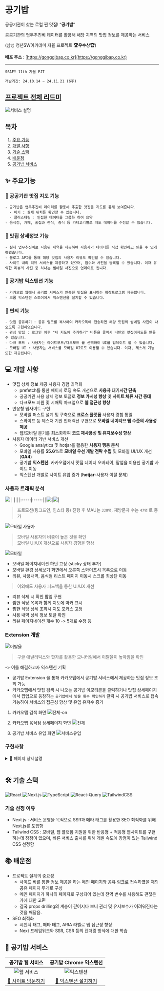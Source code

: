 # 공기밥
공공기관이 찾는 로컬 찐 맛집! “**공기밥**”

공공기관의 업무추진비 데이터를 활용해 해당 지역의 맛집 정보를 제공하는 서비스

(삼성 청년SW아카데미 자율 프로젝트 **🏆우수상🏆**)

**배포 주소** : [https://gonggibap.co.kr](https://gonggibap.co.kr)

___

`SSAFY 11th 자율 PJT`

`개발기간: 24.10.14 ~ 24.11.21 (6주)`

## [프로젝트 전체 리드미](https://github.com/gonggibap)

![서비스 설명](https://github.com/user-attachments/assets/9d04755f-b97a-46b4-a893-b873c15033d3)

## 목차

1. [주요 기능](#-주요-기능)
2. [개발 사항](#-개발-사항)
3. [기술 스택](#-기술-스택)
4. [배운점](#-배운점)
5. [공기밥 서비스](#-공기밥-서비스)



## ✨ 주요기능

### 📌 공공기관 맛집 지도 기능

    - 공기밥은 업무추진비 데이터를 활용해 추출한 맛집을 지도를 통해 보여줍니다.
      - 마커 : 실제 위치를 확인할 수 있습니다.
      - 클러스터링 : 인접한 데이터를 그룹화 하여 요약
    - 음식점, 카페, 술집과 한식, 중식 등 카테고리별로 지도 데이터를 수정할 수 있습니다.

### 📌 맛집 상세정보 기능

    - 실제 업무추진비로 사용된 내역을 제공하여 사용자가 데이터를 직접 확인하고 믿을 수 있게 하였습니다.
    - 블로그 API를 통해 해당 맛집의 사용자 리뷰도 확인할 수 있습니다.
    - 사이트 내의 리뷰 서비스를 제공하고 있으며, 점수와 사진을 등록할 수 있습니다. 이때 유익한 리뷰의 사진 중 하나는 썸네일 사진으로 업데이트 됩니다.
    
### 📌 공기밥 익스텐션 기능
	- 카카오맵 웹에서 공기밥 서비스가 인증한 맛집을 표시하는 확장프로그램 제공합니다.
	- 크롬 익스텐션 스토어에서 익스텐션을 설치할 수 있습니다.

### 📌 편의 기능

    - 맛집 공유하기 : 공유 링크를 복사하여 카카오톡에 전송하면 해당 맛집의 썸네일 사진이 나오도록 구현하였습니다. 
    - 관심 맛집 : 로그인 이후 "내 지도에 추가하기" 버튼을 클릭시 나만의 맛집여지도를 만들 수 있습니다.
    - 다크 모드 : 사용자는 라이트모드/다크모드 를 선택하여 UI를 업데이트 할 수 있습니다.
    - 모바일 UI : 사용자는 서비스를 모바일 UI로도 이용할 수 있습니다. 이때, 제스처 기능 또한 제공됩니다.

## 💻 개발 사항

- 맛집 상세 정보 제공 사용자 경험 최적화
	- prefetch를 통한 페이지 로딩 속도 개선으로 **사용자 대기시간 단축**
	- 공공기관 사용 상세 정보 토글로 **정보 가시성 향상** 및 **사이트 체류 시간 증대**
	- 다크모드 지원 및 시매틱 마크업으로 **웹 접근성 향상**
- 반응형 웹사이트 구현
  	- 모바일 퍼스트 설계 및 구축으로 **크로스 플랫폼** 사용자 경험 통일
  	- 스와이프 등 제스처 기반 인터랙션 구현으로 **모바일 네이티브 웹 수준의 사용성 제공**
  	- 웹/모바일 분기를 최소화하여 **코드 재사용성 및 유지보수성 향상**
- 사용자 데이터 기반 서비스 개선
	- Google analytics 및 hotjar를 활용한 **사용자 행동 분석**
 	- 모바일 사용률 **55.6**%로 **모바일 우선 개발 전략 수립** 및 모바일 UI/UX 개선 (**GA4**)
	- 공기밥 **익스텐션**: 카카오맵에서 맛집 데이터 오버레이, 팝업을 이용한 공기밥 사이트 이동
	- 익스텐션 개발로 사이트 유입 증가 (**hotjar**-사용자 이탈 문제) 

### 사용자 트래픽 분석

![](https://i.imgur.com/nI3Ava8.png)
|      |      |
|:----:|:----:|
|![](https://i.imgur.com/cP7Qxl4.png)|![](https://i.imgur.com/Jb0p6ob.png)|
> 프로모션(링크드인, 인스타 등) 진행 후 MAU는 `330명`, 재방문자 수는 `47명` 로 증가


![모바일 사용자](image-1.png)
> 모바일 사용자의 비중이 높은 것을 확인</br>
> 모바일 UI/UX 개선으로 사용자 경험을 향상

![모바일](mobile.gif)

- 모바일 페이지네이션 하단 고정 (sticky 상태 추가)
- 모바일 환경 상세보기 화면에서 오른쪽 스와이프시 목록으로 이동
- 리뷰, 사용내역, 음식점 리스트 페이지 이동시 스크롤 최상단 이동
> 이외에도 사용자 피드백을 통한 UI/UX 개선
- 리뷰 삭제 시 확인 팝업 구현
- 찜한 식당 목록과 함께 지도에 마커 표시
- 찜한 식당 상세 조회시 지도 포커스 고정
- 사용 내역 상세 정보 토글 확인
- 리뷰 페이지네이션 개수 10 -> 5개로 수정 등

### Extension 개발

![이탈율](image.png)
> 구글 애널리틱스와 핫자를 활용한 모니터링에서 이탈율이 높아짐을 확인

-> 이를 해결하고자 익스텐션 기획

- 공기밥 Extension 을 통해 카카오맵에서 공기밥 서비스에서 제공하는 맛집 정보 조회 가능
- 카카오맵에서 맛집 검색 시 나오는 공기밥 이모티콘을 클릭하거나 맛집 상세페이지에서 팝업으로 등장하는 `공기밥에서 방문 횟수 확인하기` 클릭 시 공기밥 서비스로 접속 가능하여 서비스의 접근성 향상 및 유입 유저수 증가   
1. 카카오맵 검색 화면
![전체-on](https://github.com/user-attachments/assets/3455147e-d08e-4a0c-be72-00792c3680dc)

2. 카카오맵 음식점 상세페이지 화면
![전체](https://github.com/user-attachments/assets/ba1c3178-3d85-4530-b505-6ce59609f51e)

3. 공기밥 서비스 유입 화면
![서비스유입](https://github.com/user-attachments/assets/ce47120c-c98c-4a00-a05f-6162abc8f102)


### 구현사항

<details>
 <summary>📢 페이지 상세설명</summary>
 <div markdonw="1">

![슬라이드2](https://github.com/user-attachments/assets/d882600f-bb70-4f97-90ce-96d6e62b7794)
![슬라이드3](https://github.com/user-attachments/assets/922690e6-c7be-4f8a-ab81-a37d67305ee8)
![슬라이드4](https://github.com/user-attachments/assets/5cad931f-3115-4fa4-8753-94f615333e28)
![슬라이드5](https://github.com/user-attachments/assets/69ee9028-3bd6-48ab-a1bc-16b6ba5f8aaa)
![슬라이드6](https://github.com/user-attachments/assets/f64e51b5-8f2c-48af-86cc-156a350cbf3e)
![슬라이드8](https://github.com/user-attachments/assets/19cb5b92-8877-4e70-99c5-e531426ce0c0)
![슬라이드9](https://github.com/user-attachments/assets/874e4e5b-1256-4439-ac33-3ba94beabf7c)
![슬라이드10](https://github.com/user-attachments/assets/7179020d-8075-43c4-8907-91167c1f7aa0)
![슬라이드11](https://github.com/user-attachments/assets/717ab1fa-40a4-4d45-841a-5f4bef09004b)
![슬라이드12](https://github.com/user-attachments/assets/a04a1054-d71d-47c3-a38e-2ea5bd6bfff1)
![슬라이드13](https://github.com/user-attachments/assets/c08ae48a-c39d-4b1c-8d3c-e434155eb124)
![슬라이드21](https://github.com/user-attachments/assets/7d8ca7b5-ecb7-41db-a5b4-2570a1d772f3)
![슬라이드22](https://github.com/user-attachments/assets/c65ba35f-4beb-446a-9c44-25d6dd04f502)
![슬라이드23](https://github.com/user-attachments/assets/c178b97f-f69d-4fef-a5a1-ef022c82c0a5)

 </div>
</details>
<br/>

## 🛠 기술 스택
![React](https://img.shields.io/badge/React-20232A?style=for-the-badge&logo=react&logoColor=61DAFB)
![Next.js](https://img.shields.io/badge/next%20js-000000?style=for-the-badge&logo=nextdotjs&logoColor=white) 
![TypeScript](https://img.shields.io/badge/typescript-%23007ACC.svg?style=for-the-badge&logo=typescript&logoColor=white)
![React-Query](https://img.shields.io/badge/React_Query-FF4154?style=for-the-badge&logo=ReactQuery&logoColor=white)
![TailwindCSS](https://img.shields.io/badge/Tailwind_CSS-38B2AC?style=for-the-badge&logo=tailwind-css&logoColor=white)

### 기술 선정 이유
- Next.js : 서비스 운영을 목적으로 SSR과 메타 태그를 활용한 SEO 최적화를 위해 Next.js를 도입함
- Tailwind CSS : 모바일, 웹 플랫폼 지원을 위한 반응형 + 적응형 웹사이트를 구현하는데 장점이 있으며, 빠른 서비스 출시를 위해 개발 속도에 장점이 있는 Tailwind CSS 선정함

## 📚 배운점
- 프로젝트 설계의 중요성
    - 사이드 바를 통한 정보 제공을 하는 메인 페이지와 공유 링크로 접속하였을 때의 공유 페이지 두개로 구성
    - 메인 페이지가 하나의 페이지로 구성되어 있는데 전역 변수를 사용해도 괜찮은 가에 대한 고민
    - 결국 props drilling의 계층이 깊어지다 보니 관리 및 유지보수가 어려워진다는 것을 깨달음. 
- SEO 최적화
    - 시맨틱 태그, 메타 태그, ARIA 라벨로 웹 접근성 향상
    - Next 프레임워크와 SSR, CSR 등의 렌더링 방식에 대한 학습

## 🍚 공기밥 서비스

|    공기밥 웹 서비스    |    공기밥 Chrome 익스텐션    |
|:-----------------:|:-------------------------:|
| ![웹 서비스](https://github.com/user-attachments/assets/aff4de95-00f1-4123-bd0f-ce552f179832) | ![익스텐션](https://github.com/user-attachments/assets/de5f4979-0598-4dfe-a616-62b534431aa1) |
| [🔗 사이트 방문하기](https://gonggibap.co.kr/) | [🔗 익스텐션 설치하기](https://chromewebstore.google.com/detail/%EA%B3%B5%EA%B8%B0%EB%B0%A5-extension-%EB%A7%9B%EC%A7%91-%EA%B2%80%EC%83%89-%EC%84%9C%EB%B9%84%EC%8A%A4/poifnfdoponfeneednggfmdoabddncdk?hl=ko&utm_source=ext_sidebar) |
